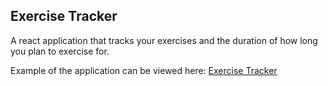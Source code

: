 <h2>Exercise Tracker</h2>

A react application that tracks your exercises and the duration of how long you plan to exercise for. 

Example of the application can be viewed here: <a href="https://trackyourexercises.netlify.app/" target="_blank">Exercise Tracker</a>
